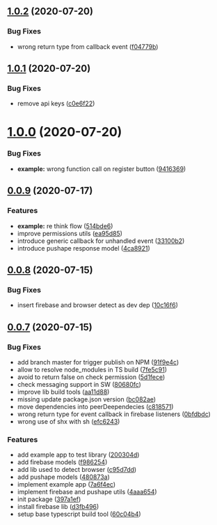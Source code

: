 <a name="1.0.2"></a>
## [1.0.2](https://github.com/gluelabs/pushape-js/compare/1.0.1...1.0.2) (2020-07-20)


### Bug Fixes

* wrong return type from callback event ([f04779b](https://github.com/gluelabs/pushape-js/commit/f04779b))



<a name="1.0.1"></a>
## [1.0.1](https://github.com/gluelabs/pushape-js/compare/1.0.0...1.0.1) (2020-07-20)


### Bug Fixes

* remove api keys ([c0e6f22](https://github.com/gluelabs/pushape-js/commit/c0e6f22))



<a name="1.0.0"></a>
# [1.0.0](https://github.com/gluelabs/pushape-js/compare/0.0.9...1.0.0) (2020-07-20)


### Bug Fixes

* **example:** wrong function call on register button ([9416369](https://github.com/gluelabs/pushape-js/commit/9416369))



<a name="0.0.9"></a>
## [0.0.9](https://github.com/gluelabs/pushape-js/compare/0.0.8...0.0.9) (2020-07-17)


### Features

* **example:** re think flow ([514bde6](https://github.com/gluelabs/pushape-js/commit/514bde6))
* improve permissions utils ([ea95d85](https://github.com/gluelabs/pushape-js/commit/ea95d85))
* introduce generic callback for unhandled event ([33100b2](https://github.com/gluelabs/pushape-js/commit/33100b2))
* introduce pushape response model ([4ca8921](https://github.com/gluelabs/pushape-js/commit/4ca8921))



<a name="0.0.8"></a>
## [0.0.8](https://github.com/gluelabs/pushape-js/compare/0.0.7...0.0.8) (2020-07-15)


### Bug Fixes

* insert firebase and browser detect as dev dep ([10c16f6](https://github.com/gluelabs/pushape-js/commit/10c16f6))



<a name="0.0.7"></a>
## [0.0.7](https://github.com/gluelabs/pushape-js/compare/397a1ef...0.0.7) (2020-07-15)


### Bug Fixes

* add branch master for trigger publish on NPM ([91f9e4c](https://github.com/gluelabs/pushape-js/commit/91f9e4c))
* allow to resolve node_modules in TS build ([7fe5c91](https://github.com/gluelabs/pushape-js/commit/7fe5c91))
* avoid to return false on check permission ([5d1fece](https://github.com/gluelabs/pushape-js/commit/5d1fece))
* check messaging support in SW ([80680fc](https://github.com/gluelabs/pushape-js/commit/80680fc))
* improve lib build tools ([aa11d88](https://github.com/gluelabs/pushape-js/commit/aa11d88))
* missing update package.json version ([bc082ae](https://github.com/gluelabs/pushape-js/commit/bc082ae))
* move dependencies into peerDeependecies ([c818571](https://github.com/gluelabs/pushape-js/commit/c818571))
* wrong return type for event callback in firebase listeners ([0bfdbdc](https://github.com/gluelabs/pushape-js/commit/0bfdbdc))
* wrong use of shx with sh ([efc6243](https://github.com/gluelabs/pushape-js/commit/efc6243))


### Features

* add example app to test library ([200304d](https://github.com/gluelabs/pushape-js/commit/200304d))
* add firebase models ([f986254](https://github.com/gluelabs/pushape-js/commit/f986254))
* add lib used to detect browser ([c95d7dd](https://github.com/gluelabs/pushape-js/commit/c95d7dd))
* add pushape models ([480873a](https://github.com/gluelabs/pushape-js/commit/480873a))
* implement example app ([7a6f4ec](https://github.com/gluelabs/pushape-js/commit/7a6f4ec))
* implement firebase and pushape utils ([4aaa654](https://github.com/gluelabs/pushape-js/commit/4aaa654))
* init package ([397a1ef](https://github.com/gluelabs/pushape-js/commit/397a1ef))
* install firebase lib ([d3fb496](https://github.com/gluelabs/pushape-js/commit/d3fb496))
* setup base typescript build tool ([60c04b4](https://github.com/gluelabs/pushape-js/commit/60c04b4))




